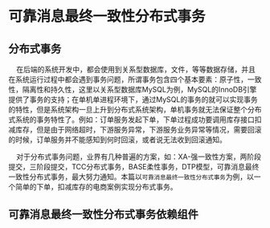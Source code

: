 # 可靠消息最终一致性分布式事务 <!-- {docsify-ignore-all} -->

## 分布式事务

&nbsp; &nbsp; 在后端的系统开发中，都会使用到关系型数据库，文件，等等数据存储，并且在系统运行过程中都会遇到事务问题，所谓事务包含四个基本要素：原子性，一致性，隔离性和持久性，这里以关系型数据库MySQL为例，MySQL的InnoDB引擎提供了事务的支持；在单机单进程环境下，通过MySQL的事务的就可以实现事务的特性，但是系统架构一旦上升到分布式系统架构，单机事务就无法保证整个分布式系统的事务特性了。例如：订单服务发起下单，下单过程成功要调用库存接口扣减库存，但是由于网络超时，下游服务异常，下游服务业务异常等情况，需要回滚的时候，订单服务并不能感知到何时回滚，或者说无法收到回滚通知。

&nbsp; &nbsp; 对于分布式事务问题，业界有几种普遍的方案，如：XA-强一致性方案，两阶段提交，三阶段提交，TCC分布式事务，BASE柔性事务，DTP模型，可靠消息最终一致性分布式事务，最大努力通知。本篇以`可靠消息最终一致性分布式事务`为例，以一个简单的下单，扣减库存的电商案例实现分布式事务。


## 可靠消息最终一致性分布式事务依赖组件


